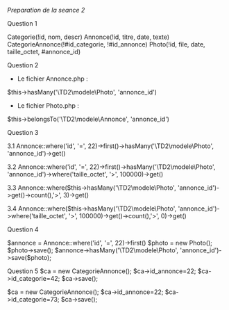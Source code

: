 *Preparation de la seance 2*

Question 1

Categorie(!id, nom, descr)
Annonce(!id, titre, date, texte)
CategorieAnnonce(!#id_categorie, !#id_annonce)
Photo(!id, file, date, taille_octet, #annonce_id)

Question 2

- Le fichier Annonce.php :

$this->hasMany('\TD2\modele\Photo', 'annonce_id') 

- Le fichier Photo.php :

$this->belongsTo('\TD2\modele\Annonce', 'annonce_id')

Question 3

3.1
Annonce::where('id', '=', 22)->first()->hasMany('\TD2\modele\Photo', 'annonce_id')->get()

3.2
Annonce::where('id', '=', 22)->first()->hasMany('\TD2\modele\Photo', 'annonce_id')->where('taille_octet', '>', 100000)->get()

3.3
Annonce::where($this->hasMany('\TD2\modele\Photo', 'annonce_id')->get()->count(),'>', 3)->get()

3.4
Annonce::where($this->hasMany('\TD2\modele\Photo', 'annonce_id')->where('taille_octet', '>', 100000)->get()->count(),'>', 0)->get()

Question 4

$annonce = Annonce::where('id', '=', 22)->first()
$photo = new Photo();
$photo->save();
$annonce->hasMany('\TD2\modele\Photo', 'annonce_id')->save($photo);

Question 5
$ca = new CategorieAnnonce();
$ca->id_annonce=22;
$ca->id_categorie=42;
$ca->save();

$ca = new CategorieAnnonce();
$ca->id_annonce=22;
$ca->id_categorie=73;
$ca->save();